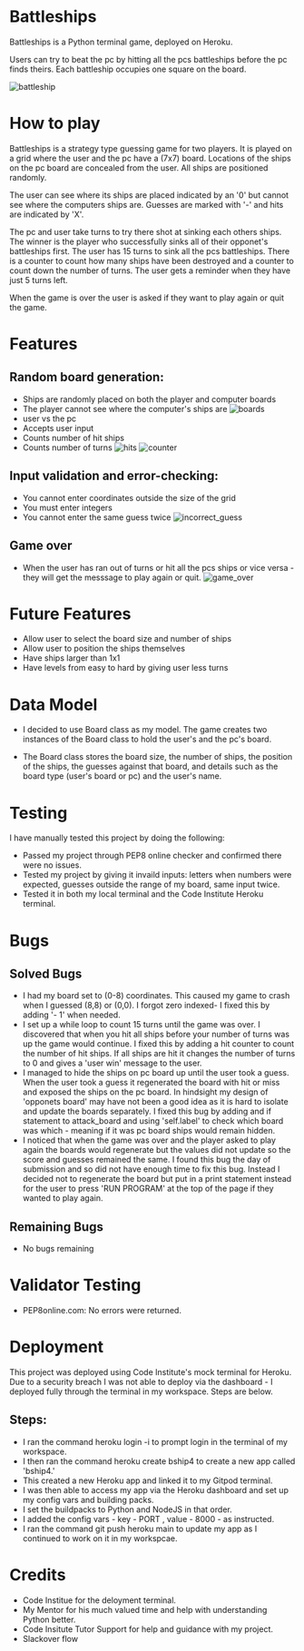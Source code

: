 # Battleships

Battleships is a Python terminal game, deployed on Heroku.

Users can try to beat the pc by hitting all the pcs battleships before the pc finds theirs. Each battleship occupies one square on the board. 

![battleship](bship/Battleship.png)

# How to play

Battleships is a strategy type guessing game for two players. It is played on a grid where the user and the pc have a (7x7) board. Locations of the ships on the pc board are concealed from the user. All ships are positioned randomly. 

The user can see where its ships are placed indicated by an '0' but cannot see where the computers ships are. Guesses are marked with '-' and hits are indicated by 'X'.

The pc and user take turns to try there shot at sinking each others ships. The winner is the player who successfully sinks all of their opponet's battleships first. The user has 15 turns to sink all the pcs battleships. There is a counter to count how many ships have been destroyed and a counter to count down the number of turns. The user gets a reminder when they have just 5 turns left. 

When the game is over the user is asked if they want to play again or quit the game. 

# Features

## Random board generation:
- Ships are randomly placed on both the player and computer boards
- The player cannot see where the computer's ships are
![boards](bship/boards.png)
- user vs the pc
- Accepts user input
- Counts number of hit ships
- Counts number of turns
![hits](bship/hit_update.png)
![counter](bship/counter_updates.png)

## Input validation and error-checking:
- You cannot enter coordinates outside the size of the grid
- You must enter integers
- You cannot enter the same guess twice
![incorrect_guess](bship/incorrect_guess.png)

## Game over
- When the user has ran out of turns or hit all the pcs ships or vice versa - they will get the messsage to play again or quit. 
![game_over](bship/game_over.png)

# Future Features

- Allow user to select the board size and number of ships
- Allow user to position the ships themselves
- Have ships larger than 1x1
- Have levels from easy to hard by giving user less turns

# Data Model

- I decided to use Board class as my model. The game creates two instances of the Board class to hold the user's and the pc's board. 

- The Board class stores the board size, the number of ships, the position of the ships, the guesses against that board, and details such as the board type (user's board or pc) and the user's name. 


# Testing

I have manually tested this project by doing the following:

- Passed my project through PEP8 online checker and confirmed there were no issues. 
- Tested my project by giving it invaild inputs: letters when numbers were expected, guesses outside the range of my board, same input twice. 
- Tested it in both my local terminal and the Code Institute Heroku terminal. 

# Bugs

## Solved Bugs
- I had my board set to (0-8) coordinates. This caused my game to crash when I guessed (8,8) or (0,0). I forgot zero indexed- I fixed this by adding '- 1' when needed. 
- I set up a while loop to count 15 turns until the game was over. I discovered that when you hit all ships before your number of turns was up the game would continue. I fixed this by adding a hit counter to count the number of hit ships. If all ships are hit it changes the number of turns to 0 and gives a 'user win' message to the user.
- I managed to hide the ships on pc board up until the user took a guess. When the user took a guess it regenerated the board with hit or miss and exposed the ships on the pc board. In hindsight my design of 'opponets board' may have not been a good idea as it is hard to isolate and update the boards separately. I fixed this bug by adding and if statement to attack_board and using 'self.label' to check which board was which - meaning if it was pc board ships would remain hidden. 
- I noticed that when the game was over and the player asked to play again the boards would regenerate but the values did not update so the score and guesses remained the same. I found this bug the day of submission and so did not have enough time to fix this bug. Instead I decided not to regenerate the board but put in a print statement instead for the user to press 'RUN PROGRAM' at the top of the page if they wanted to play again. 

## Remaining Bugs
- No bugs remaining

# Validator Testing

- PEP8online.com:
No errors were returned.

# Deployment 

This project was deployed using Code Institute's mock terminal for Heroku. Due to a security breach I was not able to deploy via the dashboard - I deployed fully through the terminal in my workspace. Steps are below.  

## Steps:
- I ran the command heroku login -i to prompt login in the terminal of my workspace. 
- I then ran the command heroku create bship4 to create a new app called 'bship4.'
- This created a new Heroku app and linked it to my Gitpod terminal. 
- I was then able to access my app via the Heroku dashboard and set up my config vars and building packs. 
- I set the buildpacks to Python and NodeJS in that order.
- I added the config vars - key - PORT , value - 8000 - as instructed. 
- I ran the command git push heroku main to update my app as I continued to work on it in my workspcae. 

# Credits
- Code Institue for the deloyment terminal.
- My Mentor for his much valued time and help with understanding Python better. 
- Code Insitute Tutor Support for help and guidance with my project. 
- Slackover flow
